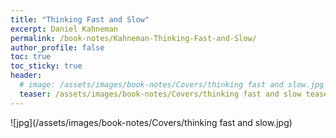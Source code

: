 ```yaml
---
title: "Thinking Fast and Slow"
excerpt: Daniel Kahneman
permalink: /book-notes/Kahneman-Thinking-Fast-and-Slow/
author_profile: false
toc: true
toc_sticky: true
header:
  # image: /assets/images/book-notes/Covers/thinking fast and slow.jpg
  teaser: /assets/images/book-notes/Covers/thinking fast and slow teaser.png
---
```


![jpg](/assets/images/book-notes/Covers/thinking fast and slow.jpg)
